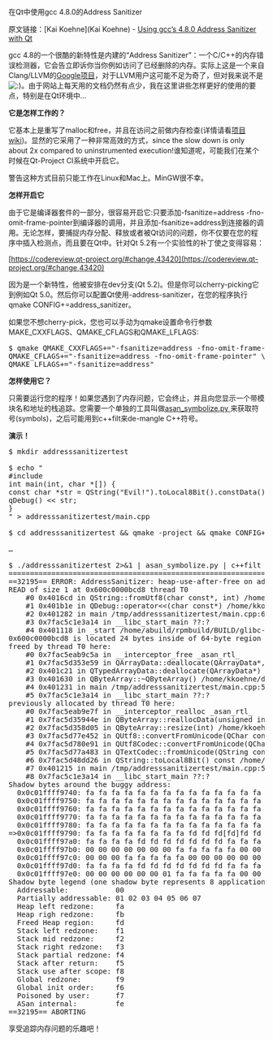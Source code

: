 在Qt中使用gcc 4.8.0的Address Sanitizer

原文链接：[Kai Koehne](Kai Koehne) - [Using gcc’s 4.8.0 Address Sanitizer with Qt](http://blog.qt.digia.com/blog/2013/04/17/using-gccs-4-8-0-address-sanitizer-with-qt/)

gcc 4.8的一个很酷的新特性是内建的“Address Sanitizer”：一个C/C++的内存错误检测器，它会告立即诉你当你例如访问了已经删除的内存。实际上这是一个来自Clang/LLVM的[Google项目](http://code.google.com/p/address-sanitizer/wiki/AddressSanitizer)，对于LLVM用户这可能不足为奇了，但对我来说不是<img src='http://blog.qt.digia.com/wp-includes/images/smilies/icon_smile.gif' alt=':)' class='wp-smiley' />。由于网站上每天用的文档仍然有点少，我在这里讲些怎样更好的使用的要点，特别是在Qt环境中...

**它是怎样工作的？**

它基本上是重写了malloc和free，并且在访问之前做内存检查(详情请看[项目wiki](http://code.google.com/p/address-sanitizer/wiki/AddressSanitizerAlgorithm))。显然的它采用了一种非常高效的方式，since the slow down is only about 2x compared to uninstrumented execution!谁知道呢，可能我们在某个时候在Qt-Project CI系统中开启它。

警告这种方式目前只能工作在Linux和Mac上。MinGW很不幸。

**怎样开启它**

由于它是编译器套件的一部分，很容易开启它:只要添加-fsanitize=address -fno-omit-frame-pointer到编译器的调用，并且添加-fsanitize=address到连接器的调用。无论怎样，要捕捉内存分配、释放或者被Qt访问的问题，你不仅要在您的程序中插入检测点，而且要在Qt中。针对Qt 5.2有一个实验性的补丁使之变得容易：

[https://codereview.qt-project.org/#change,43420](https://codereview.qt-project.org/#change,43420)

因为是一个新特性，他被安排在dev分支(Qt 5.2)。但是你可以cherry-picking它到例如Qt 5.0。然后你可以配置Qt使用-address-sanitizer，在您的程序执行qmake CONFIG+=address_sanitizer。

如果您不想cherry-pick，您也可以手动为qmake设置命令行参数MAKE_CXXFLAGS、QMAKE_CFLAGS和QMAKE_LFLAGS:

<pre>
$ qmake QMAKE_CXXFLAGS+="-fsanitize=address -fno-omit-frame-pointer" \
QMAKE_CFLAGS+="-fsanitize=address -fno-omit-frame-pointer" \
QMAKE_LFLAGS+="-fsanitize=address"
</pre>

**怎样使用它？**

只需要运行您的程序！如果您遇到了内存问题，它会终止，并且向您显示一个带模块名和地址的栈追踪。您需要一个单独的工具叫做[asan_symbolize.py ](https://llvm.org/svn/llvm-project/compiler-rt/trunk/lib/asan/scripts/asan_symbolize.py)来获取符号(symbols)，之后可能用到c++filt来de-mangle C++符号。

**演示！**

<pre>
$ mkdir addresssanitizertest

$ echo "
#include <QDebug>
int main(int, char *[]) {
const char *str = QString("Evil!").toLocal8Bit().constData();
qDebug() << str;
}
" > addresssanitizertest/main.cpp

$ cd addresssanitizertest && qmake -project && qmake CONFIG+=address_sanitizer

…

$ ./addresssanitizertest 2>&1 | asan_symbolize.py | c++filt
=================================================================
==32195== ERROR: AddressSanitizer: heap-use-after-free on address 0x600c0000bcd8 at pc 0x4016ce bp 0x7fff7ccd86c0 sp 0x7fff7ccd86b8
READ of size 1 at 0x600c0000bcd8 thread T0
    #0 0x4016cd in QString::fromUtf8(char const*, int) /home/kkoehne/dev/qt/qt-5.1-gcc-4.8.0-64/qtbase/include/QtCore/../../../../qt-5.1/qtbase/src/corelib/tools/qstring.h:478
    #1 0x401b1e in QDebug::operator<<(char const*) /home/kkoehne/dev/qt/qt-5.1-gcc-4.8.0-64/qtbase/include/QtCore/../../../../qt-5.1/qtbase/src/corelib/io/qdebug.h:117
    #2 0x401282 in main /tmp/addresssanitizertest/main.cpp:6 (discriminator 1)
    #3 0x7fac5c1e3a14 in __libc_start_main ??:?
    #4 0x401118 in _start /home/abuild/rpmbuild/BUILD/glibc-2.17/csu/../sysdeps/x86_64/start.S:123
0x600c0000bcd8 is located 24 bytes inside of 64-byte region [0x600c0000bcc0,0x600c0000bd00)
freed by thread T0 here:
    #0 0x7fac5eab9c5a in __interceptor_free _asan_rtl_
    #1 0x7fac5d353e59 in QArrayData::deallocate(QArrayData*, unsigned long, unsigned long) /home/kkoehne/dev/qt/qt-5.1/qtbase/src/corelib/tools/qarraydata.cpp:125 (discriminator 2)
    #2 0x401c21 in QTypedArrayData::deallocate(QArrayData*) /home/kkoehne/dev/qt/qt-5.1-gcc-4.8.0-64/qtbase/include/QtCore/../../../../qt-5.1/qtbase/src/corelib/tools/qarraydata.h:230
    #3 0x401630 in QByteArray::~QByteArray() /home/kkoehne/dev/qt/qt-5.1-gcc-4.8.0-64/qtbase/include/QtCore/../../../../qt-5.1/qtbase/src/corelib/tools/qbytearray.h:396 (discriminator 1)
    #4 0x401231 in main /tmp/addresssanitizertest/main.cpp:5 (discriminator 1)
    #5 0x7fac5c1e3a14 in __libc_start_main ??:?
previously allocated by thread T0 here:
    #0 0x7fac5eab9e7f in __interceptor_realloc _asan_rtl_
    #1 0x7fac5d35944e in QByteArray::reallocData(unsigned int, QFlags) /home/kkoehne/dev/qt/qt-5.1/qtbase/src/corelib/tools/qbytearray.cpp:1472
    #2 0x7fac5d358d05 in QByteArray::resize(int) /home/kkoehne/dev/qt/qt-5.1/qtbase/src/corelib/tools/qbytearray.cpp:1431
    #3 0x7fac5d77e452 in QUtf8::convertFromUnicode(QChar const*, int, QTextCodec::ConverterState*) /home/kkoehne/dev/qt/qt-5.1/qtbase/src/corelib/codecs/qutfcodec.cpp:130
    #4 0x7fac5d780e91 in QUtf8Codec::convertFromUnicode(QChar const*, int, QTextCodec::ConverterState*) const /home/kkoehne/dev/qt/qt-5.1/qtbase/src/corelib/codecs/qutfcodec.cpp:507
    #5 0x7fac5d77a483 in QTextCodec::fromUnicode(QString const&) const /home/kkoehne/dev/qt/qt-5.1/qtbase/src/corelib/codecs/qtextcodec.cpp:807
    #6 0x7fac5d48dd26 in QString::toLocal8Bit() const /home/kkoehne/dev/qt/qt-5.1/qtbase/src/corelib/tools/qstring.cpp:4020
    #7 0x401215 in main /tmp/addresssanitizertest/main.cpp:5
    #8 0x7fac5c1e3a14 in __libc_start_main ??:?
Shadow bytes around the buggy address:
  0x0c01ffff9740: fa fa fa fa fa fa fa fa fa fa fa fa fa fa fa fa
  0x0c01ffff9750: fa fa fa fa fa fa fa fa fa fa fa fa fa fa fa fa
  0x0c01ffff9760: fa fa fa fa fa fa fa fa fa fa fa fa fa fa fa fa
  0x0c01ffff9770: fa fa fa fa fa fa fa fa fa fa fa fa fa fa fa fa
  0x0c01ffff9780: fa fa fa fa fa fa fa fa fa fa fa fa fa fa fa fa
=>0x0c01ffff9790: fa fa fa fa fa fa fa fa fd fd fd[fd]fd fd fd fd
  0x0c01ffff97a0: fa fa fa fa fd fd fd fd fd fd fd fa fa fa fa fa
  0x0c01ffff97b0: 00 00 00 00 00 00 00 fa fa fa fa fa 00 00 00 00
  0x0c01ffff97c0: 00 00 00 fa fa fa fa fa 00 00 00 00 00 00 00 fa
  0x0c01ffff97d0: fa fa fa fa fd fd fd fd fd fd fd fa fa fa fa fa
  0x0c01ffff97e0: 00 00 00 00 00 00 01 fa fa fa fa fa 00 00 00 00
Shadow byte legend (one shadow byte represents 8 application bytes):
  Addressable:           00
  Partially addressable: 01 02 03 04 05 06 07
  Heap left redzone:     fa
  Heap righ redzone:     fb
  Freed Heap region:     fd
  Stack left redzone:    f1
  Stack mid redzone:     f2
  Stack right redzone:   f3
  Stack partial redzone: f4
  Stack after return:    f5
  Stack use after scope: f8
  Global redzone:        f9
  Global init order:     f6
  Poisoned by user:      f7
  ASan internal:         fe
==32195== ABORTING
</pre>

享受追踪内存问题的乐趣吧！



